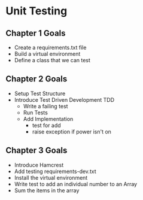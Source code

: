 # Unit Testing

## Chapter 1 Goals

* Create a requirements.txt file
* Build a virtual environment
* Define a class that we can test

## Chapter 2 Goals
* Setup Test Structure
* Introduce Test Driven Development TDD
  * Write a failing test
  * Run Tests
  * Add Implementation 
    * test for add
    * raise exception if power isn't on

## Chapter 3 Goals
* Introduce Hamcrest
* Add testing requirements-dev.txt
* Install the virtual environment
* Write test to add an individual number to an Array
* Sum the items in the array